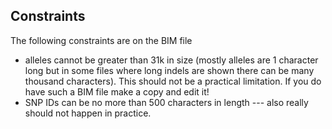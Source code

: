 




## Constraints

The following constraints are on the BIM file
* alleles cannot be greater than 31k in size (mostly alleles are 1 character long but in some files where long indels are shown  there can be many thousand characters). This should not be a practical limitation. If you do have such a BIM file make a copy and edit it!
* SNP IDs can be no more than 500 characters in length --- also really should not happen in practice.